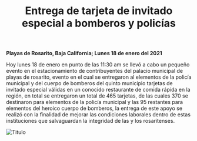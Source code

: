 ﻿---
layout: blog
title: "Entrega de tarjeta de invitado especial a bomberos y policías"
Date: 2021-01-18
categories: rosarito
permalink: /:categories/:title:output_ext
image: /img/cnr/.jpeg
alt: "Entrega de tarjeta de invitado especial a bomberos y policías"
autor:
---


**Playas de Rosarito, Baja California; Lunes 18 de enero del 2021** 


Hoy lunes 18 de enero en punto de las 11:30 am se llevó a cabo un pequeño evento en el estacionamiento de contribuyentes del palacio municipal de playas de rosarito, evento en el cual se entregaron al elementos de la policía municipal y del cuerpo de bomberos del quinto municipio tarjetas de invitado especial válidas en un conocido restaurante de comida rápida en la región, en total se entregaron un total de 465 tarjetas, de las cuales 370 se destinaron para elementos de la policía municipal y las 95 restantes para elementos del heroico cuerpo de bomberos, la entrega de este apoyo se realizó con la finalidad de mejorar las condiciones laborales dentro de estas instituciones que salvaguardan la integridad de las y los rosaritenses.








<div id="carouselExampleSlidesOnly" class="carousel slide" data-ride="carousel">
  <div class="carousel-inner">
    <div class="carousel-item active">
       <img class="d-block w-100" src="/img/cnr/.jpeg" loading="lazy"  alt="Titulo">
    </div>
  </div>
</div>